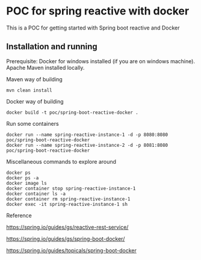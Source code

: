 # POC for spring reactive with docker 

This is a POC for getting started with Spring boot reactive and Docker

## Installation and running

Prerequisite: Docker for windows installed (if you are on windows machine). Apache Maven installed locally. 

Maven way of building
```mvn
mvn clean install
```

Docker way of building
```docker
docker build -t poc/spring-boot-reactive-docker .
```

Run some containers
```docker
docker run --name spring-reactive-instance-1 -d -p 8080:8080 poc/spring-boot-reactive-docker
docker run --name spring-reactive-instance-2 -d -p 8081:8080 poc/spring-boot-reactive-docker
```

Miscellaneous commands to explore around
```docker
docker ps
docker ps -a
docker image ls
docker container stop spring-reactive-instance-1
docker container ls -a
docker container rm spring-reactive-instance-1
docker exec -it spring-reactive-instance-1 sh
```

Reference

https://spring.io/guides/gs/reactive-rest-service/

https://spring.io/guides/gs/spring-boot-docker/

https://spring.io/guides/topicals/spring-boot-docker
